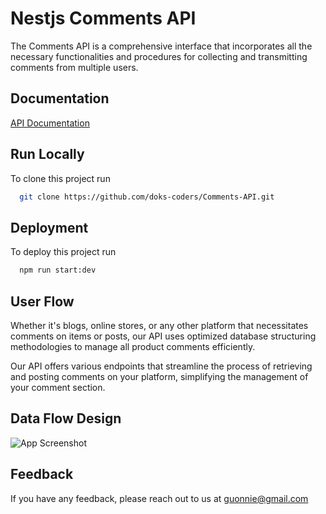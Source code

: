 # Nestjs Comments API

The Comments API is a comprehensive interface that incorporates all the necessary functionalities and procedures for collecting and transmitting comments from multiple users.
## Documentation

[API Documentation](https://doks-coders.github.io/Comments-API)


## Run Locally

To clone this project run

```bash
  git clone https://github.com/doks-coders/Comments-API.git
```


## Deployment

To deploy this project run

```bash
  npm run start:dev
```


## User Flow

Whether it's blogs, online stores, or any other platform that necessitates comments on items or posts, our API uses optimized database structuring methodologies to manage all product comments efficiently.

Our API offers various endpoints that streamline the process of retrieving and posting comments on your platform, simplifying the management of your comment section.

## Data Flow Design

![App Screenshot](https://firebasestorage.googleapis.com/v0/b/procurement-app-10bdf.appspot.com/o/Screenshot_20230505-172046~2.png?alt=media&token=d0e2ac15-41a5-4591-ba7f-93df3e790016)


## Feedback

If you have any feedback, please reach out to us at guonnie@gmail.com


